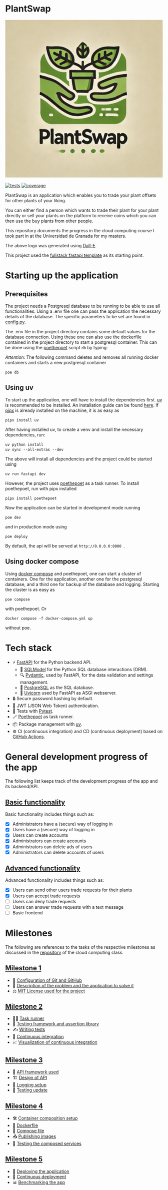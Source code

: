 # PlantSwap

![Logo created using Dall-E](docs/milestone_1/logo.webp)

[![tests](https://img.shields.io/endpoint?url=https%3A%2F%2Fgist.githubusercontent.com%2FRaoulLuque%2F5d6fa85dbeff94c59c734a06a656267f%2Fraw%2FPlantSwap-junit-tests.json&style=flat
)](https://github.com/RaoulLuque/PlantSwap/actions)
[![coverage](https://img.shields.io/endpoint?url=https%3A%2F%2Fgist.githubusercontent.com%2FRaoulLuque%2F5d6fa85dbeff94c59c734a06a656267f%2Fraw%2FPlantSwap-cobertura-coverage.json&style=flat
)](https://github.com/RaoulLuque/PlantSwap/actions)

PlantSwap is an application which enables you to trade your plant
offsets for other plants of your liking.

You can either find a person which wants to trade their plant for your
plant directly or sell your plants on the platform
to receive coins which you can then use the buy plants from other
people.

This repository documents the progress in the cloud computing course I
took part in at the Universidad de Granada for my masters.

The above logo was generated
using [Dall-E](https://openai.com/index/dall-e/).

This project used the [fullstack fastapi template](https://github.com/fastapi/full-stack-fastapi-template) as its starting point.

# Starting up the application

## Prerequisites
The project needs a Postgresql database to be running to be able to use all functionalities. Using a .env file one can pass the application the necessary details of the database. The specific parameters to be set are found in [config.py](app/core/config.py).

The .env file in the project directory contains some default values for the database connection. Using these one can also use the dockerfile contained in the project directory to start a postgresql container. This can be done using the [poethepoet](https://github.com/nat-n/poethepoet) script `db` by typing:

*Attention*: The following command deletes and removes all running docker containers and starts a new postgresql container
````commandline
poe db
````


## Using uv
To start up the application, one will have to install the dependencies first. [uv](https://github.com/astral-sh/uv) is recommended to be installed. An installation guide can be found [here](https://docs.astral.sh/uv/getting-started/). If [pipx](https://pipx.pypa.io/stable/) is already installed on the machine, it is as easy as
````commandline
pipx install uv
````

After having installed uv, to create a venv and install the necessary dependencies, run:
````commandline
uv python install
uv sync --all-extras --dev
````
The above will install all dependencies and the project could be started using
```commandline
uv run fastapi dev
```
However, the project uses [poethepoet](https://github.com/nat-n/poethepoet) as a task runner. To install poethepoet, run with pipx installed
````commandline
pipx install poethepoet
````

Now the application can be started in development mode running
```commandline
poe dev
```
and in production mode using
````commandline
poe deploy
````

By default, the api will be served at `http://0.0.0.0:8000 `.

## Using docker compose

Using [docker compose](https://docs.docker.com/compose/) and poethepoet, one can start a cluster of containers. One for the application, another one for the postgresql database, and a third one for backup of the database and logging. Starting the cluster is as easy as
```commandline
poe compose
```
with poethepoet. Or 
```commandline
docker compose -f docker-compose.yml up
```
without poe.

# Tech stack
- ⚡ [FastAPI](https://fastapi.tiangolo.com) for the Python backend API.
    - 🧰 [SQLModel](https://sqlmodel.tiangolo.com) for the Python SQL database interactions (ORM).
    - 🔍 [Pydantic](https://docs.pydantic.dev), used by FastAPI, for the data validation and settings management.
    - 💾 [PostgreSQL](https://www.postgresql.org) as the SQL database.
    - 🦄 [Uvicorn](https://github.com/encode/uvicorn) used by FastAPI as ASGI webserver.
- 🔒 Secure password hashing by default.
- 🔑 JWT (JSON Web Token) authentication.
- 🧪 Tests with [Pytest](https://pytest.org).
- 🪄 [Poethepoet](https://github.com/nat-n/poethepoet) as task runner.
- 📦 Package management with [uv](https://github.com/astral-sh/uv).
- ⚙️ CI (continuous integration) and CD (continuous deployment) based on [GitHub Actions](https://github.com/features/actions).


# General development progress of the app

The following list keeps track of the development progress of the app
and its backend/API.

## [Basic functionality](https://github.com/RaoulLuque/PlantSwap/milestone/2)

Basic functionality includes things such as:
- [x] Administrators have a (secure) way of logging in
- [x] Users have a (secure) way of logging in
- [x] Users can create accounts
- [x] Administrators can create accounts
- [x] Administrators can delete ads of users
- [x] Administrators can delete accounts of users

## [Advanced functionality](https://github.com/RaoulLuque/PlantSwap/milestone/5)

Advanced functionality includes things such as:
- [x] Users can send other users trade requests for their plants
- [x] Users can accept trade requests
- [ ] Users can deny trade requests
- [ ] Users can answer trade requests with a text message
- [ ] Basic frontend

# Milestones

The following are references to the tasks of the respective milestones
as discussed in
the [repository](https://github.com/cvillalonga/CC-24-25) of the cloud
computing class.

## [Milestone 1](https://github.com/RaoulLuque/PlantSwap/milestone/1)
- 🔧 [Configuration of Git and GitHub](docs/milestone_1/github_configuration.md)
- 📖 [Description of the problem and the application to solve it](docs/milestone_1/problem_description.md)
- ⚖️ [MIT License used for the project](LICENSE)

## [Milestone 2](https://github.com/RaoulLuque/PlantSwap/milestone/3)
- 🤹‍♀️ [Task runner](docs/milestone_2/task_runner.md)
- 🧪 [Testing framework and assertion library](docs/milestone_2/testing_framework_and_assertion_library.md)
- ✍️ [Writing tests](docs/milestone_2/writing_tests.md)
- 🤖 [Continuous integration](docs/milestone_2/continuous_integration.md)
- 📈 [Visualization of continuous integration](docs/milestone_2/visualization_of_continuous_integration.md)

## [Milestone 3](https://github.com/RaoulLuque/PlantSwap/milestone/4)
- 🚀 [API framework used](docs/milestone_3/api_framework.md)
- 🏗️ [Design of API](docs/milestone_3/design_of_api.md)
- 📜 [Logging setup](docs/milestone_3/logging.md)
- 🧪 [Testing update](docs/milestone_3/test_execution.md)

## [Milestone 4](https://github.com/RaoulLuque/PlantSwap/milestone/6)
- 🛠️ [Container composition setup](docs/milestone_4/01_container_composition_setup.md)
- 🐳 [Dockerfile](docs/milestone_4/02_dockerfile_in_depth_explanation.md)
- 📜 [Compose file](docs/milestone_4/03_compose_file_in_depth_explanation.md)
- 📤 [Publishing images](docs/milestone_4/04_automatically_publishing_images.md)
- 🧪 [Testing the composed services](docs/milestone_4/05_automatically_testing_the_composition_of_containers.md)

## [Milestone 5](https://github.com/RaoulLuque/PlantSwap/milestone/7)
- 🌟 [Deploying the application](docs/milestone_5/deploying_the_application_to_the_cloud.md)
- 🤖 [Continuous deployment](docs/milestone_5/continuous_deployment_using_github_actions.md)
- 📊 [Benchmarking the app](docs/milestone_5/performance_benchmarking.md)
